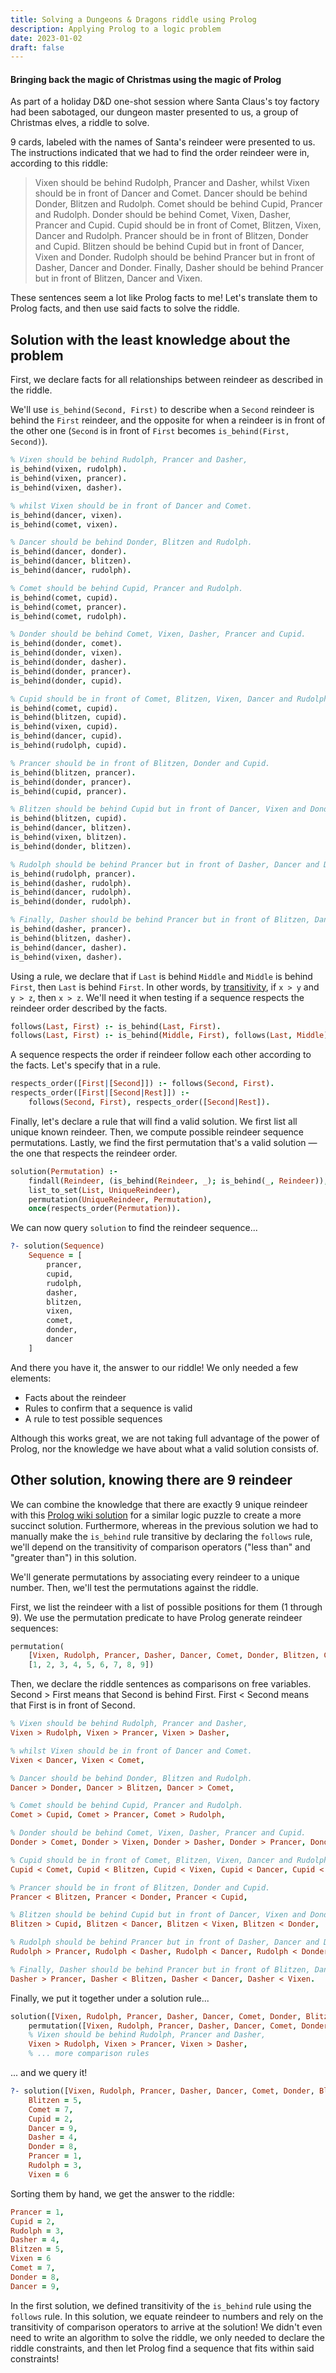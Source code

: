 ```yaml
---
title: Solving a Dungeons & Dragons riddle using Prolog
description: Applying Prolog to a logic problem
date: 2023-01-02
draft: false
---
```


#### Bringing back the magic of Christmas using the magic of Prolog

As part of a holiday D&D one-shot session where Santa Claus's toy factory had been sabotaged, our dungeon master presented to us, a group of Christmas elves, a riddle to solve.

9 cards, labeled with the names of Santa's reindeer were presented to us. The instructions indicated that we had to find the order reindeer were in, according to this riddle:

> Vixen should be behind Rudolph, Prancer and Dasher, whilst Vixen should be in front of Dancer and Comet. Dancer should be behind Donder, Blitzen and Rudolph. Comet should be behind Cupid, Prancer and Rudolph. Donder should be behind Comet, Vixen, Dasher, Prancer and Cupid. Cupid should be in front of Comet, Blitzen, Vixen, Dancer and Rudolph. Prancer should be in front of Blitzen, Donder and Cupid. Blitzen should be behind Cupid but in front of Dancer, Vixen and Donder. Rudolph should be behind Prancer but in front of Dasher, Dancer and Donder. Finally, Dasher should be behind Prancer but in front of Blitzen, Dancer and Vixen.

These sentences seem a lot like Prolog facts to me! Let's translate them to Prolog facts, and then use said facts to solve the riddle.

## Solution with the least knowledge about the problem

First, we declare facts for all relationships between reindeer as described in the riddle.

We'll use `is_behind(Second, First)` to describe when a `Second` reindeer is behind the `First` reindeer, and the opposite for when a reindeer is in front of the other one (`Second` is in front of `First` becomes `is_behind(First, Second)`).

```prolog
% Vixen should be behind Rudolph, Prancer and Dasher,
is_behind(vixen, rudolph).
is_behind(vixen, prancer).
is_behind(vixen, dasher).

% whilst Vixen should be in front of Dancer and Comet.
is_behind(dancer, vixen).
is_behind(comet, vixen).

% Dancer should be behind Donder, Blitzen and Rudolph.
is_behind(dancer, donder).
is_behind(dancer, blitzen).
is_behind(dancer, rudolph).

% Comet should be behind Cupid, Prancer and Rudolph.
is_behind(comet, cupid).
is_behind(comet, prancer).
is_behind(comet, rudolph).

% Donder should be behind Comet, Vixen, Dasher, Prancer and Cupid.
is_behind(donder, comet).
is_behind(donder, vixen).
is_behind(donder, dasher).
is_behind(donder, prancer).
is_behind(donder, cupid).

% Cupid should be in front of Comet, Blitzen, Vixen, Dancer and Rudolph.
is_behind(comet, cupid).
is_behind(blitzen, cupid).
is_behind(vixen, cupid).
is_behind(dancer, cupid).
is_behind(rudolph, cupid).

% Prancer should be in front of Blitzen, Donder and Cupid.
is_behind(blitzen, prancer).
is_behind(donder, prancer).
is_behind(cupid, prancer).

% Blitzen should be behind Cupid but in front of Dancer, Vixen and Donder.
is_behind(blitzen, cupid).
is_behind(dancer, blitzen).
is_behind(vixen, blitzen).
is_behind(donder, blitzen).

% Rudolph should be behind Prancer but in front of Dasher, Dancer and Donder.
is_behind(rudolph, prancer).
is_behind(dasher, rudolph).
is_behind(dancer, rudolph).
is_behind(donder, rudolph).

% Finally, Dasher should be behind Prancer but in front of Blitzen, Dancer and Vixen.
is_behind(dasher, prancer).
is_behind(blitzen, dasher).
is_behind(dancer, dasher).
is_behind(vixen, dasher).
```

Using a rule, we declare that if `Last` is behind `Middle` and `Middle` is behind `First`, then `Last` is behind `First`. In other words, by [transitivity](https://en.wikipedia.org/wiki/Transitive_relation), if `x > y` and `y > z`, then `x > z`. We'll need it when testing if a sequence respects the reindeer order described by the facts.

```prolog
follows(Last, First) :- is_behind(Last, First).
follows(Last, First) :- is_behind(Middle, First), follows(Last, Middle).
```

A sequence respects the order if reindeer follow each other according to the facts. Let's specify that in a rule.

```prolog
respects_order([First|[Second]]) :- follows(Second, First).
respects_order([First|[Second|Rest]]) :-
    follows(Second, First), respects_order([Second|Rest]).
```

Finally, let's declare a rule that will find a valid solution. We first list all unique known reindeer. Then, we compute possible reindeer sequence permutations. Lastly, we find the first permutation that's a valid solution — the one that respects the reindeer order.

```prolog
solution(Permutation) :-
    findall(Reindeer, (is_behind(Reindeer, _); is_behind(_, Reindeer)), List),
    list_to_set(List, UniqueReindeer),
    permutation(UniqueReindeer, Permutation),
    once(respects_order(Permutation)).
```

We can now query `solution` to find the reindeer sequence...

```prolog
?- solution(Sequence)
    Sequence = [
        prancer,
        cupid,
        rudolph,
        dasher,
        blitzen,
        vixen,
        comet,
        donder,
        dancer
    ]
```

And there you have it, the answer to our riddle! We only needed a few elements:

- Facts about the reindeer
- Rules to confirm that a sequence is valid
- A rule to test possible sequences

Although this works great, we are not taking full advantage of the power of Prolog, nor the knowledge we have about what a valid solution consists of.

## Other solution, knowing there are 9 reindeer

We can combine the knowledge that there are exactly 9 unique reindeer with this [Prolog wiki solution](https://en.wikibooks.org/wiki/Prolog/Solving_a_Logic_Puzzle) for a similar logic puzzle to create a more succinct solution. Furthermore, whereas in the previous solution we had to manually make the `is_behind` rule transitive by declaring the `follows` rule, we'll depend on the transitivity of comparison operators ("less than" and "greater than") in this solution.

We'll generate permutations by associating every reindeer to a unique number. Then, we'll test the permutations against the riddle.

First, we list the reindeer with a list of possible positions for them (1 through 9). We use the permutation predicate to have Prolog generate reindeer sequences:

```prolog
permutation(
    [Vixen, Rudolph, Prancer, Dasher, Dancer, Comet, Donder, Blitzen, Cupid],
    [1, 2, 3, 4, 5, 6, 7, 8, 9])
```

Then, we declare the riddle sentences as comparisons on free variables. Second > First means that Second is behind First. First < Second means that First is in front of Second.

```prolog
% Vixen should be behind Rudolph, Prancer and Dasher,
Vixen > Rudolph, Vixen > Prancer, Vixen > Dasher,

% whilst Vixen should be in front of Dancer and Comet.
Vixen < Dancer, Vixen < Comet,

% Dancer should be behind Donder, Blitzen and Rudolph.
Dancer > Donder, Dancer > Blitzen, Dancer > Comet,

% Comet should be behind Cupid, Prancer and Rudolph.
Comet > Cupid, Comet > Prancer, Comet > Rudolph,

% Donder should be behind Comet, Vixen, Dasher, Prancer and Cupid.
Donder > Comet, Donder > Vixen, Donder > Dasher, Donder > Prancer, Donder > Cupid,

% Cupid should be in front of Comet, Blitzen, Vixen, Dancer and Rudolph.
Cupid < Comet, Cupid < Blitzen, Cupid < Vixen, Cupid < Dancer, Cupid < Rudolph,

% Prancer should be in front of Blitzen, Donder and Cupid.
Prancer < Blitzen, Prancer < Donder, Prancer < Cupid,

% Blitzen should be behind Cupid but in front of Dancer, Vixen and Donder.
Blitzen > Cupid, Blitzen < Dancer, Blitzen < Vixen, Blitzen < Donder,

% Rudolph should be behind Prancer but in front of Dasher, Dancer and Donder.
Rudolph > Prancer, Rudolph < Dasher, Rudolph < Dancer, Rudolph < Donder,

% Finally, Dasher should be behind Prancer but in front of Blitzen, Dancer and Vixen.
Dasher > Prancer, Dasher < Blitzen, Dasher < Dancer, Dasher < Vixen.
```

Finally, we put it together under a solution rule...

```prolog
solution([Vixen, Rudolph, Prancer, Dasher, Dancer, Comet, Donder, Blitzen, Cupid]) :-
    permutation([Vixen, Rudolph, Prancer, Dasher, Dancer, Comet, Donder, Blitzen, Cupid], [1, 2, 3, 4, 5, 6, 7, 8, 9]),
    % Vixen should be behind Rudolph, Prancer and Dasher,
    Vixen > Rudolph, Vixen > Prancer, Vixen > Dasher,
    % ... more comparison rules
```

... and we query it!

```prolog
?- solution([Vixen, Rudolph, Prancer, Dasher, Dancer, Comet, Donder, Blitzen, Cupid])
    Blitzen = 5,
    Comet = 7,
    Cupid = 2,
    Dancer = 9,
    Dasher = 4,
    Donder = 8,
    Prancer = 1,
    Rudolph = 3,
    Vixen = 6
```

Sorting them by hand, we get the answer to the riddle:

```prolog
Prancer = 1,
Cupid = 2,
Rudolph = 3,
Dasher = 4,
Blitzen = 5,
Vixen = 6
Comet = 7,
Donder = 8,
Dancer = 9,
```

In the first solution, we defined transitivity of the `is_behind` rule using the `follows` rule. In this solution, we equate reindeer to numbers and rely on the transitivity of comparison operators to arrive at the solution! We didn't even need to write an algorithm to solve the riddle, we only needed to declare the riddle constraints, and then let Prolog find a sequence that fits within said constraints!